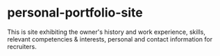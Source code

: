 # personal-portfolio-site
 This is site exhibiting the owner's history and work experience, skills, relevant competencies & interests, personal and contact information for recruiters.
